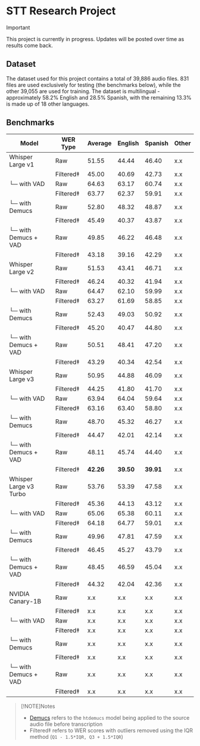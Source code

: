 # STT Research Project

> [!IMPORTANT]  
> This project is currently in progress. Updates will be posted over time as results come back.

## Dataset

The dataset used for this project contains a total of 39,886 audio files. 831 files are used exclusively for testing (the benchmarks below), while the other 39,055 are used for training. The dataset is multilingual - approximately 58.2% English and 28.5% Spanish, with the remaining 13.3% is made up of 18 other languages.

## Benchmarks

| Model                  | WER Type  | Average   | English   | Spanish   | Other |
| ---------------------- | --------- | --------- | --------- | --------- | ----- |
| Whisper Large v1       | Raw       | 51.55     | 44.44     | 46.40     | x.x   |
|                        | Filtered‡ | 45.00     | 40.69     | 42.73     | x.x   |
| └─ with VAD            | Raw       | 64.63     | 63.17     | 60.74     | x.x   |
|                        | Filtered‡ | 63.77     | 62.37     | 59.91     | x.x   |
| └─ with Demucs         | Raw       | 52.80     | 48.32     | 48.87     | x.x   |
|                        | Filtered‡ | 45.49     | 40.37     | 43.87     | x.x   |
| └─ with Demucs + VAD   | Raw       | 49.85     | 46.22     | 46.48     | x.x   |
|                        | Filtered‡ | 43.18     | 39.16     | 42.29     | x.x   |
| Whisper Large v2       | Raw       | 51.53     | 43.41     | 46.71     | x.x   |
|                        | Filtered‡ | 46.24     | 40.32     | 41.94     | x.x   |
| └─ with VAD            | Raw       | 64.47     | 62.10     | 59.99     | x.x   |
|                        | Filtered‡ | 63.27     | 61.69     | 58.85     | x.x   |
| └─ with Demucs         | Raw       | 52.43     | 49.03     | 50.92     | x.x   |
|                        | Filtered‡ | 45.20     | 40.47     | 44.80     | x.x   |
| └─ with Demucs + VAD   | Raw       | 50.51     | 48.41     | 47.20     | x.x   |
|                        | Filtered‡ | 43.29     | 40.34     | 42.54     | x.x   |
| Whisper Large v3       | Raw       | 50.95     | 44.88     | 46.09     | x.x   |
|                        | Filtered‡ | 44.25     | 41.80     | 41.70     | x.x   |
| └─ with VAD            | Raw       | 63.94     | 64.04     | 59.64     | x.x   |
|                        | Filtered‡ | 63.16     | 63.40     | 58.80     | x.x   |
| └─ with Demucs         | Raw       | 48.70     | 45.32     | 46.27     | x.x   |
|                        | Filtered‡ | 44.47     | 42.01     | 42.14     | x.x   |
| └─ with Demucs + VAD   | Raw       | 48.11     | 45.74     | 44.40     | x.x   |
|                        | Filtered‡ | **42.26** | **39.50** | **39.91** | x.x   |
| Whisper Large v3 Turbo | Raw       | 53.76     | 53.39     | 47.58     | x.x   |
|                        | Filtered‡ | 45.36     | 44.13     | 43.12     | x.x   |
| └─ with VAD            | Raw       | 65.06     | 65.38     | 60.11     | x.x   |
|                        | Filtered‡ | 64.18     | 64.77     | 59.01     | x.x   |
| └─ with Demucs         | Raw       | 49.96     | 47.81     | 47.59     | x.x   |
|                        | Filtered‡ | 46.45     | 45.27     | 43.79     | x.x   |
| └─ with Demucs + VAD   | Raw       | 48.45     | 46.59     | 45.04     | x.x   |
|                        | Filtered‡ | 44.32     | 42.04     | 42.36     | x.x   |
| NVIDIA Canary-1B       | Raw       | x.x       | x.x       | x.x       | x.x   |
|                        | Filtered‡ | x.x       | x.x       | x.x       | x.x   |
| └─ with VAD            | Raw       | x.x       | x.x       | x.x       | x.x   |
|                        | Filtered‡ | x.x       | x.x       | x.x       | x.x   |
| └─ with Demucs         | Raw       | x.x       | x.x       | x.x       | x.x   |
|                        | Filtered‡ | x.x       | x.x       | x.x       | x.x   |
| └─ with Demucs + VAD   | Raw       | x.x       | x.x       | x.x       | x.x   |
|                        | Filtered‡ | x.x       | x.x       | x.x       | x.x   |


> [!NOTE]Notes
> - [Demucs](https://github.com/adefossez/demucs) refers to the `htdemucs` model being applied to the source audio file before transcription
> - Filtered‡ refers to WER scores with outliers removed using the IQR method (`Q1 - 1.5*IQR, Q3 + 1.5*IQR`)
